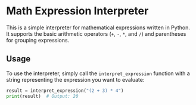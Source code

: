 # Math Expression Interpreter

This is a simple interpreter for mathematical expressions written in Python. It supports the basic arithmetic operators (`+`, `-`, `*`, and `/`) and parentheses for grouping expressions.

## Usage

To use the interpreter, simply call the `interpret_expression` function with a string representing the expression you want to evaluate:

```python
result = interpret_expression("(2 + 3) * 4")
print(result)  # Output: 20
